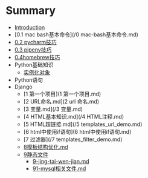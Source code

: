 # Summary

* [Introduction](README.md)
* [0.1 mac bash基本命令](/0 mac-bash基本命令.md)
* [0.2 pycharm技巧](02-pycharmji-qiao.md)
* [0.3 pipenv技巧](03-pipenvji-qiao.md)
* [0.4homebrew技巧](04homebrewji-qiao.md)
* Python基础知识
  * [实例化对象](shi-li-hua-dui-xiang.md)
* Python语句
* Django
  * [1 第一个项目](1 第一个项目.md)
  * [2 URL命名.md](2 url 命名.md)
  * [3 变量.md](/3 变量.md)
  * [4 HTML基本知识.md](/4 HTML注释.md)
  * [5 HTML超链接.md](/5 templates_url_demo.md)
  * [6 html中使用if语句](6 html中使用if语句.md)
  * [7 过滤器](/7 templates_filter_demo.md)
  * [8模板结构优化.md](/8模板结构优化.md)
  * [9静态文件](9jing-tai-wen-jian.md)
    * [9-jing-tai-wen-jian.md](9-jing-tai-wen-jian.md)
    * [91-mysql相关文件.md](91-mysql相关文件.md)

